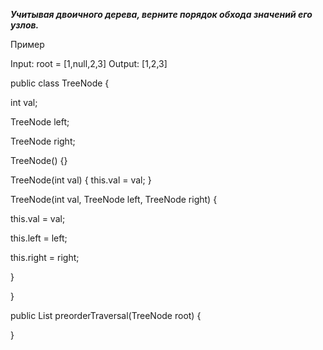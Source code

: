 _**Учитывая двоичного дерева, верните порядок обхода значений его узлов.**_


Пример


Input: root = [1,null,2,3]
Output: [1,2,3]


public class TreeNode {

int val;

TreeNode left;

TreeNode right;

TreeNode() {}

TreeNode(int val) { this.val = val; }

TreeNode(int val, TreeNode left, TreeNode right) {

this.val = val;

this.left = left;

this.right = right;

}

}

public List<Integer> preorderTraversal(TreeNode root) {

}

